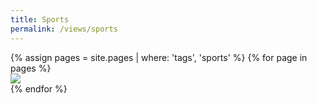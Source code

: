 ```yaml
---
title: Sports
permalink: /views/sports
---
```


<div class='d-flex flex-row flex-wrap'>
  {% assign pages = site.pages | where: 'tags', 'sports' %}
  {% for page in pages %}
  <div class="col-3">
    <a href="{{ page.permalink }}">
      <img class="gallery-item-image" src="{{ page.image }}"/>
    </a>
  </div>
  {% endfor %}
</div>
